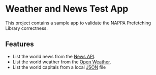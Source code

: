 # Weather and News Test App

This project contains a sample app to validate the NAPPA Prefetching Library correctness.

##  Features

* List the world news from the [News API](https://newsapi.org/).
* List the world weather from the [Open Weather](https://openweathermap.org/).
* List the world capitals from a local [JSON](app/src/main/res/raw/capitals.json) file